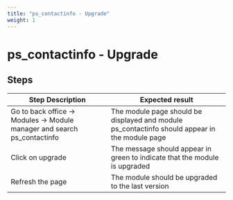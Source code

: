 ```yaml
---
title: "ps_contactinfo - Upgrade"
weight: 1
---
```


# ps_contactinfo - Upgrade
## Steps
| Step Description | Expected result |
| ----- | ----- |
| Go to back office -> Modules -> Module manager and search ps_contactinfo | The module page should be displayed and module ps_contactinfo should appear in the module page |
| Click on upgrade | The message should appear in green to indicate that the module is upgraded |
| Refresh the page | The module should be upgraded to the last version |
